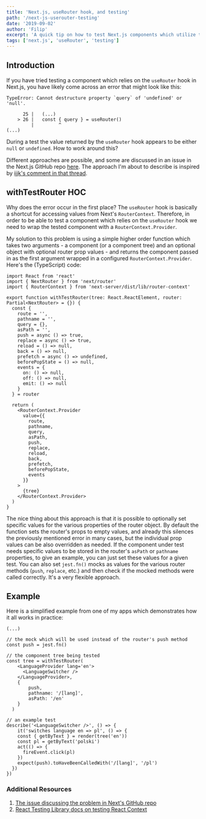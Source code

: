```yaml
---
title: 'Next.js, useRouter hook, and testing'
path: '/next-js-userouter-testing'
date: '2019-09-02'
author: 'Filip'
excerpt: 'A quick tip on how to test Next.js components which utilize the useRouter hook.'
tags: ['next.js', 'useRouter', 'testing']
---
```


## Introduction

If you have tried testing a component which relies on the `useRouter` hook in Next.js, you have likely come across an error that might look like this:

```
TypeError: Cannot destructure property `query` of 'undefined' or 'null'.

      25 |   (...)
    > 26 |   const { query } = useRouter()
         |         ^
(...)
```

During a test the value returned by the `useRouter` hook appears to be either `null` or `undefined`. How to work around this?

Different approaches are possible, and some are discussed in an issue in the Next.js GitHub repo [here](https://github.com/zeit/next.js/issues/7479). The approach I'm about to describe is inspired by [ijjk's comment in that thread](https://github.com/zeit/next.js/issues/7479#issuecomment-498031927).

## withTestRouter HOC

Why does the error occur in the first place? The `useRouter` hook is basically a shortcut for accessing values from Next's `RouterContext`. Therefore, in order to be able to test a component which relies on the `useRouter` hook we need to wrap the tested component with a `RouterContext.Provider`.

My solution to this problem is using a simple higher order function which takes two arguments - a component (or a component tree) and an optional object with optional router prop values - and returns the component passed in as the first argument wrapped in a configured `RouterContext.Provider`. Here's the (TypeScript) code:

```tsx
import React from 'react'
import { NextRouter } from 'next/router'
import { RouterContext } from 'next-server/dist/lib/router-context'

export function withTestRouter(tree: React.ReactElement, router: Partial<NextRouter> = {}) {
  const {
    route = '',
    pathname = '',
    query = {},
    asPath = '',
    push = async () => true,
    replace = async () => true,
    reload = () => null,
    back = () => null,
    prefetch = async () => undefined,
    beforePopState = () => null,
    events = {
      on: () => null,
      off: () => null,
      emit: () => null
    }
  } = router

  return (
    <RouterContext.Provider
      value={{
        route,
        pathname,
        query,
        asPath,
        push,
        replace,
        reload,
        back,
        prefetch,
        beforePopState,
        events
      }}
    >
      {tree}
    </RouterContext.Provider>
  )
}
```

The nice thing about this approach is that it is possible to optionally set specific values for the various properties of the router object. By default the function sets the router's props to empty values, and already this silences the previously mentioned error in many cases, but the individual prop values can be also overridden as needed. If the component under test needs specific values to be stored in the router's `asPath` or `pathname` properties, to give an example, you can just set these values for a given test. You can also set `jest.fn()` mocks as values for the various router methods (`push`, `replace`, etc.) and then check if the mocked methods were called correctly. It's a very flexible approach.

## Example

Here is a simplified example from one of my apps which demonstrates how it all works in practice:

```tsx
(...)

// the mock which will be used instead of the router's push method
const push = jest.fn()

// the component tree being tested
const tree = withTestRouter(
    <LanguageProvider lang='en'>
      <LanguageSwitcher />
    </LanguageProvider>,
    {
  		push,
  		pathname: '/[lang]',
  		asPath: '/en'
  	}
  )

// an example test
describe('<LanguageSwitcher />', () => {
	it('switches language en => pl', () => {
    const { getByText } = render(tree('en'))
    const pl = getByText('polski')
    act(() => {
      fireEvent.click(pl)
    })
    expect(push).toHaveBeenCalledWith('/[lang]', '/pl')
  })
})
```

### Additional Resources

1. [The issue discussing the problem in Next's GitHub repo](https://github.com/zeit/next.js/issues/7479)
2. [React Testing Library docs on testing React Context](https://testing-library.com/docs/example-react-context)
